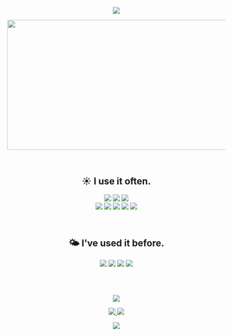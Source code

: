 <!-- 상단 헤더 -->
<p align="center">
  <img src="https://capsule-render.vercel.app/api?type=venom&color=71BBB2&height=150&section=header&text=SUNDAY's%20GITHUB&fontColor=27445D" />
</p>

<!-- GitAnimals 이미지 -->
<p align="center">
  <a href="https://www.gitanimals.org/en_US?utm_medium=image&utm_source=AhnSunday&utm_content=farm">
    <img
      src="https://render.gitanimals.org/farms/AhnSunday"
      width="750"
      height="300"
    />
  </a>
</p>

<br/>

<!-- I use it often -->
<h2 align="center">☀️ I use it often.</h2>

<p align="center">
  <img src="https://img.shields.io/badge/java-%23007396.svg?&style=for-the-badge&logo=java&logoColor=white" />
  <img src="https://img.shields.io/badge/python-%233776AB.svg?&style=for-the-badge&logo=python&logoColor=white" />
  <img src="https://img.shields.io/badge/javascript-%23F7DF1E.svg?&style=for-the-badge&logo=javascript&logoColor=black" />
<br/>
  <img src="https://img.shields.io/badge/amazon%20aws-%23232F3E.svg?&style=for-the-badge&logo=amazon%20aws&logoColor=white" />
  <img src="https://img.shields.io/badge/Docker-2496ED?style=for-the-badge&logo=Docker&logoColor=white" />
  <img src="https://img.shields.io/badge/html5-%23E34F26.svg?&style=for-the-badge&logo=html5&logoColor=white" />
  <img src="https://img.shields.io/badge/css3-%231572B6.svg?&style=for-the-badge&logo=css3&logoColor=white" />
  <img src="https://img.shields.io/badge/express-%23000000.svg?&style=for-the-badge&logo=express&logoColor=white" />
</p>

<br/>

<!-- I've used it before -->
<h2 align="center">🌤️ I've used it before.</h2>

<p align="center">
  <img src="https://img.shields.io/badge/spring-%236DB33F.svg?&style=for-the-badge&logo=spring&logoColor=white" />
  <img src="https://img.shields.io/badge/mongodb-%2347A248.svg?&style=for-the-badge&logo=mongodb&logoColor=white" />
  <img src="https://img.shields.io/badge/unity-%23000000.svg?&style=for-the-badge&logo=unity&logoColor=white" />
  <img src="https://img.shields.io/badge/-c++-00599C?logo=c-+-+&logoColor=white&style=for-the-badge" />
</p>

<br/><br/>

<!-- GitHub Stats -->
<p align="center">
  <img src="https://github-readme-stats.vercel.app/api?username=AhnSunday&show_icons=true" />
</p>

<!-- Solved.ac + Top Langs -->
<p align="center">
  <a href="https://solved.ac/asj1580">
    <img src="http://mazassumnida.wtf/api/generate_badge?boj=asj1580" />
  </a>
  <img src="https://github-readme-stats.vercel.app/api/top-langs/?username=AhnSunday&layout=compact&theme=dark" />
</p>

<!-- Footer -->
<p align="center">
  <img src="https://capsule-render.vercel.app/api?type=waving&color=71BBB2&height=200&section=footer" />
</p>
